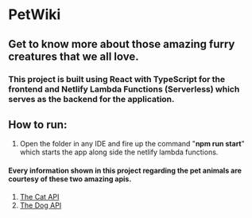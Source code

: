 # PetWiki

## Get to know more about those amazing furry creatures that we all love.

### This project is built using React with TypeScript for the frontend and Netlify Lambda Functions (Serverless) which serves as the backend for the application.

## **How to run:**

1. Open the folder in any IDE and fire up the command "**npm run start**" which starts the app along side the netlify lambda functions.

#### Every information shown in this project regarding the pet animals are courtesy of these two amazing apis.

1. [The Cat API](https://docs.thecatapi.com/)
2. [The Dog API](https://docs.thedogapi.com/)
